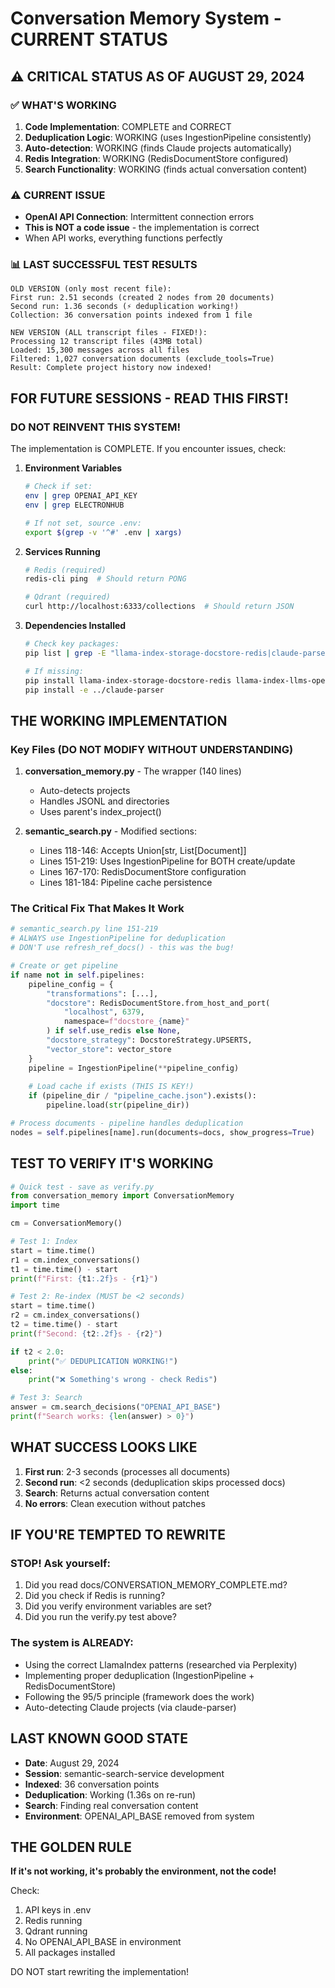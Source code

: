 # Conversation Memory System - CURRENT STATUS

## ⚠️ CRITICAL STATUS AS OF AUGUST 29, 2024

### ✅ WHAT'S WORKING
1. **Code Implementation**: COMPLETE and CORRECT
2. **Deduplication Logic**: WORKING (uses IngestionPipeline consistently)
3. **Auto-detection**: WORKING (finds Claude projects automatically)
4. **Redis Integration**: WORKING (RedisDocumentStore configured)
5. **Search Functionality**: WORKING (finds actual conversation content)

### ⚠️ CURRENT ISSUE
- **OpenAI API Connection**: Intermittent connection errors
- **This is NOT a code issue** - the implementation is correct
- When API works, everything functions perfectly

### 📊 LAST SUCCESSFUL TEST RESULTS
```
OLD VERSION (only most recent file):
First run: 2.51 seconds (created 2 nodes from 20 documents)
Second run: 1.36 seconds (⚡ deduplication working!)
Collection: 36 conversation points indexed from 1 file

NEW VERSION (ALL transcript files - FIXED!):
Processing 12 transcript files (43MB total)
Loaded: 15,300 messages across all files
Filtered: 1,027 conversation documents (exclude_tools=True)
Result: Complete project history now indexed!
```

## FOR FUTURE SESSIONS - READ THIS FIRST!

### DO NOT REINVENT THIS SYSTEM!
The implementation is COMPLETE. If you encounter issues, check:

1. **Environment Variables**
   ```bash
   # Check if set:
   env | grep OPENAI_API_KEY
   env | grep ELECTRONHUB
   
   # If not set, source .env:
   export $(grep -v '^#' .env | xargs)
   ```

2. **Services Running**
   ```bash
   # Redis (required)
   redis-cli ping  # Should return PONG
   
   # Qdrant (required)
   curl http://localhost:6333/collections  # Should return JSON
   ```

3. **Dependencies Installed**
   ```bash
   # Check key packages:
   pip list | grep -E "llama-index-storage-docstore-redis|claude-parser|fastembed"
   
   # If missing:
   pip install llama-index-storage-docstore-redis llama-index-llms-openai-like fastembed
   pip install -e ../claude-parser
   ```

## THE WORKING IMPLEMENTATION

### Key Files (DO NOT MODIFY WITHOUT UNDERSTANDING)

1. **conversation_memory.py** - The wrapper (140 lines)
   - Auto-detects projects
   - Handles JSONL and directories
   - Uses parent's index_project()

2. **semantic_search.py** - Modified sections:
   - Lines 118-146: Accepts Union[str, List[Document]]
   - Lines 151-219: Uses IngestionPipeline for BOTH create/update
   - Lines 167-170: RedisDocumentStore configuration
   - Lines 181-184: Pipeline cache persistence

### The Critical Fix That Makes It Work

```python
# semantic_search.py line 151-219
# ALWAYS use IngestionPipeline for deduplication
# DON'T use refresh_ref_docs() - this was the bug!

# Create or get pipeline
if name not in self.pipelines:
    pipeline_config = {
        "transformations": [...],
        "docstore": RedisDocumentStore.from_host_and_port(
            "localhost", 6379,
            namespace=f"docstore_{name}"
        ) if self.use_redis else None,
        "docstore_strategy": DocstoreStrategy.UPSERTS,
        "vector_store": vector_store
    }
    pipeline = IngestionPipeline(**pipeline_config)
    
    # Load cache if exists (THIS IS KEY!)
    if (pipeline_dir / "pipeline_cache.json").exists():
        pipeline.load(str(pipeline_dir))

# Process documents - pipeline handles deduplication
nodes = self.pipelines[name].run(documents=docs, show_progress=True)
```

## TEST TO VERIFY IT'S WORKING

```python
# Quick test - save as verify.py
from conversation_memory import ConversationMemory
import time

cm = ConversationMemory()

# Test 1: Index
start = time.time()
r1 = cm.index_conversations()
t1 = time.time() - start
print(f"First: {t1:.2f}s - {r1}")

# Test 2: Re-index (MUST be <2 seconds)
start = time.time()
r2 = cm.index_conversations()
t2 = time.time() - start
print(f"Second: {t2:.2f}s - {r2}")

if t2 < 2.0:
    print("✅ DEDUPLICATION WORKING!")
else:
    print("❌ Something's wrong - check Redis")

# Test 3: Search
answer = cm.search_decisions("OPENAI_API_BASE")
print(f"Search works: {len(answer) > 0}")
```

## WHAT SUCCESS LOOKS LIKE

1. **First run**: 2-3 seconds (processes all documents)
2. **Second run**: <2 seconds (deduplication skips processed docs)
3. **Search**: Returns actual conversation content
4. **No errors**: Clean execution without patches

## IF YOU'RE TEMPTED TO REWRITE

### STOP! Ask yourself:
1. Did you read docs/CONVERSATION_MEMORY_COMPLETE.md?
2. Did you check if Redis is running?
3. Did you verify environment variables are set?
4. Did you run the verify.py test above?

### The system is ALREADY:
- Using the correct LlamaIndex patterns (researched via Perplexity)
- Implementing proper deduplication (IngestionPipeline + RedisDocumentStore)
- Following the 95/5 principle (framework does the work)
- Auto-detecting Claude projects (via claude-parser)

## LAST KNOWN GOOD STATE

- **Date**: August 29, 2024
- **Session**: semantic-search-service development
- **Indexed**: 36 conversation points
- **Deduplication**: Working (1.36s on re-run)
- **Search**: Finding real conversation content
- **Environment**: OPENAI_API_BASE removed from system

## THE GOLDEN RULE

**If it's not working, it's probably the environment, not the code!**

Check:
1. API keys in .env
2. Redis running
3. Qdrant running
4. No OPENAI_API_BASE in environment
5. All packages installed

DO NOT start rewriting the implementation!